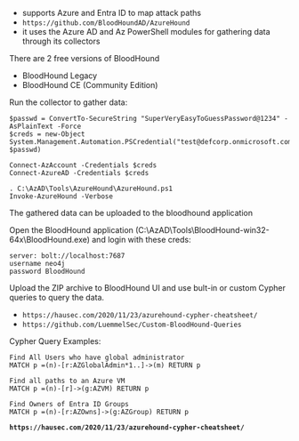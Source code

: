 - supports Azure and Entra ID to map attack paths
- `https://github.com/BloodHoundAD/AzureHound`
- it uses the Azure AD and Az PowerShell modules for gathering data through its collectors 

There are 2 free versions of BloodHound 
- BloodHound Legacy 
- BloodHound CE (Community Edition)

Run the collector to gather data:
```
$passwd = ConvertTo-SecureString "SuperVeryEasyToGuessPassword@1234" -AsPlainText -Force
$creds = new-Object System.Management.Automation.PSCredential("test@defcorp.onmicrosoft.com", $passwd)

Connect-AzAccount -Credentials $creds
Connect-AzureAD -Credentials $creds

. C:\AzAD\Tools\AzureHound\AzureHound.ps1
Invoke-AzureHound -Verbose
```

The gathered data can be uploaded to the bloodhound application 

Open the BloodHound application (C:\AzAD\Tools\BloodHound-win32-64x\BloodHound.exe) and login with these creds: 
```
server: bolt://localhost:7687
username neo4j
password BloodHound
```

Upload the ZIP archive to BloodHound UI and use bult-in or custom Cypher queries to query the data.
- `https://hausec.com/2020/11/23/azurehound-cypher-cheatsheet/`
- `https://github.com/LuemmelSec/Custom-BloodHound-Queries`

Cypher Query Examples:
```
Find All Users who have global administrator
MATCH p =(n)-[r:AZGlobalAdmin*1..]->(m) RETURN p

Find all paths to an Azure VM
MATCH p =(n)-[r]->(g:AZVM) RETURN p

Find Owners of Entra ID Groups
MATCH p =(n)-[r:AZOwns]->(g:AZGroup) RETURN p
```

**`https://hausec.com/2020/11/23/azurehound-cypher-cheatsheet/`**

